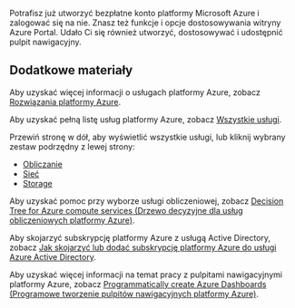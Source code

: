 Potrafisz już utworzyć bezpłatne konto platformy Microsoft Azure i zalogować się na nie. Znasz też funkcje i opcje dostosowywania witryny Azure Portal. Udało Ci się również utworzyć, dostosowywać i udostępnić pulpit nawigacyjny.

## <a name="further-learning"></a>Dodatkowe materiały

Aby uzyskać więcej informacji o usługach platformy Azure, zobacz [Rozwiązania platformy Azure](https://azure.microsoft.com/solutions/).

Aby uzyskać pełną listę usług platformy Azure, zobacz [Wszystkie usługi](https://docs.microsoft.com/azure/#pivot=products&panel=all).

Przewiń stronę w dół, aby wyświetlić wszystkie usługi, lub kliknij wybrany zestaw podrzędny z lewej strony:

* [Obliczanie](https://docs.microsoft.com/azure/#pivot=products&panel=Compute)
* [Sieć](https://docs.microsoft.com/azure/#pivot=products&panel=network)
* [Storage](https://docs.microsoft.com/azure/#pivot=products&panel=storage)

Aby uzyskać pomoc przy wyborze usługi obliczeniowej, zobacz [Decision Tree for Azure compute services (Drzewo decyzyjne dla usług obliczeniowych platformy Azure)](https://docs.microsoft.com/azure/architecture/guide/technology-choices/compute-decision-tree).

Aby skojarzyć subskrypcję platformy Azure z usługą Active Directory, zobacz [Jak skojarzyć lub dodać subskrypcję platformy Azure do usługi Azure Active Directory](https://docs.microsoft.com/azure/active-directory/fundamentals/active-directory-how-subscriptions-associated-directory).

Aby uzyskać więcej informacji na temat pracy z pulpitami nawigacyjnymi platformy Azure, zobacz [Programmatically create Azure Dashboards (Programowe tworzenie pulpitów nawigacyjnych platformy Azure)](https://docs.microsoft.com/azure/azure-portal/azure-portal-dashboards-create-programmatically).